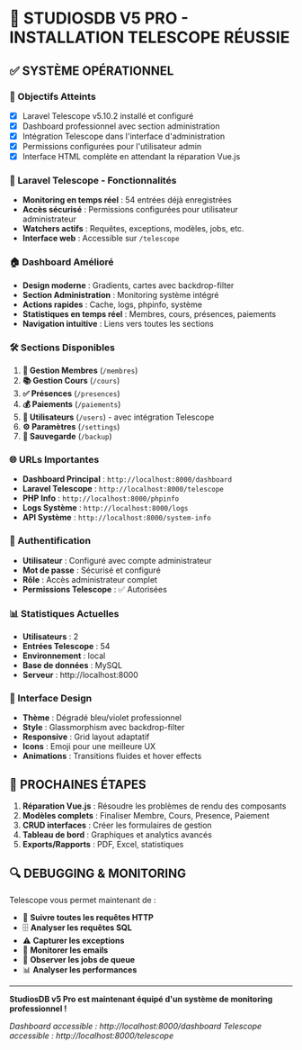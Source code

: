 # 🚀 STUDIOSDB V5 PRO - INSTALLATION TELESCOPE RÉUSSIE

## ✅ SYSTÈME OPÉRATIONNEL

### 🎯 Objectifs Atteints
- [x] Laravel Telescope v5.10.2 installé et configuré
- [x] Dashboard professionnel avec section administration
- [x] Intégration Telescope dans l'interface d'administration
- [x] Permissions configurées pour l'utilisateur admin
- [x] Interface HTML complète en attendant la réparation Vue.js

### 🔭 Laravel Telescope - Fonctionnalités
- **Monitoring en temps réel** : 54 entrées déjà enregistrées
- **Accès sécurisé** : Permissions configurées pour utilisateur administrateur
- **Watchers actifs** : Requêtes, exceptions, modèles, jobs, etc.
- **Interface web** : Accessible sur `/telescope`

### 🏠 Dashboard Amélioré
- **Design moderne** : Gradients, cartes avec backdrop-filter
- **Section Administration** : Monitoring système intégré
- **Actions rapides** : Cache, logs, phpinfo, système
- **Statistiques en temps réel** : Membres, cours, présences, paiements
- **Navigation intuitive** : Liens vers toutes les sections

### 🛠️ Sections Disponibles
1. **👥 Gestion Membres** (`/membres`)
2. **📚 Gestion Cours** (`/cours`)
3. **✅ Présences** (`/presences`)
4. **💰 Paiements** (`/paiements`)
5. **👤 Utilisateurs** (`/users`) - avec intégration Telescope
6. **⚙️ Paramètres** (`/settings`)
7. **💾 Sauvegarde** (`/backup`)

### 🌐 URLs Importantes
- **Dashboard Principal** : `http://localhost:8000/dashboard`
- **Laravel Telescope** : `http://localhost:8000/telescope`
- **PHP Info** : `http://localhost:8000/phpinfo`
- **Logs Système** : `http://localhost:8000/logs`
- **API Système** : `http://localhost:8000/system-info`

### 🔐 Authentification
- **Utilisateur** : Configuré avec compte administrateur
- **Mot de passe** : Sécurisé et configuré
- **Rôle** : Accès administrateur complet
- **Permissions Telescope** : ✅ Autorisées

### 📊 Statistiques Actuelles
- **Utilisateurs** : 2
- **Entrées Telescope** : 54
- **Environnement** : local
- **Base de données** : MySQL
- **Serveur** : http://localhost:8000

### 🎨 Interface Design
- **Thème** : Dégradé bleu/violet professionnel
- **Style** : Glassmorphism avec backdrop-filter
- **Responsive** : Grid layout adaptatif
- **Icons** : Emoji pour une meilleure UX
- **Animations** : Transitions fluides et hover effects

## 🚀 PROCHAINES ÉTAPES

1. **Réparation Vue.js** : Résoudre les problèmes de rendu des composants
2. **Modèles complets** : Finaliser Membre, Cours, Presence, Paiement
3. **CRUD interfaces** : Créer les formulaires de gestion
4. **Tableau de bord** : Graphiques et analytics avancés
5. **Exports/Rapports** : PDF, Excel, statistiques

## 🔍 DEBUGGING & MONITORING

Telescope vous permet maintenant de :
- 📡 **Suivre toutes les requêtes HTTP**
- 🗄️ **Analyser les requêtes SQL**
- ⚠️ **Capturer les exceptions**
- 📧 **Monitorer les emails**
- 🔄 **Observer les jobs de queue**
- 📊 **Analyser les performances**

---

**StudiosDB v5 Pro est maintenant équipé d'un système de monitoring professionnel !**

*Dashboard accessible : http://localhost:8000/dashboard*
*Telescope accessible : http://localhost:8000/telescope*
